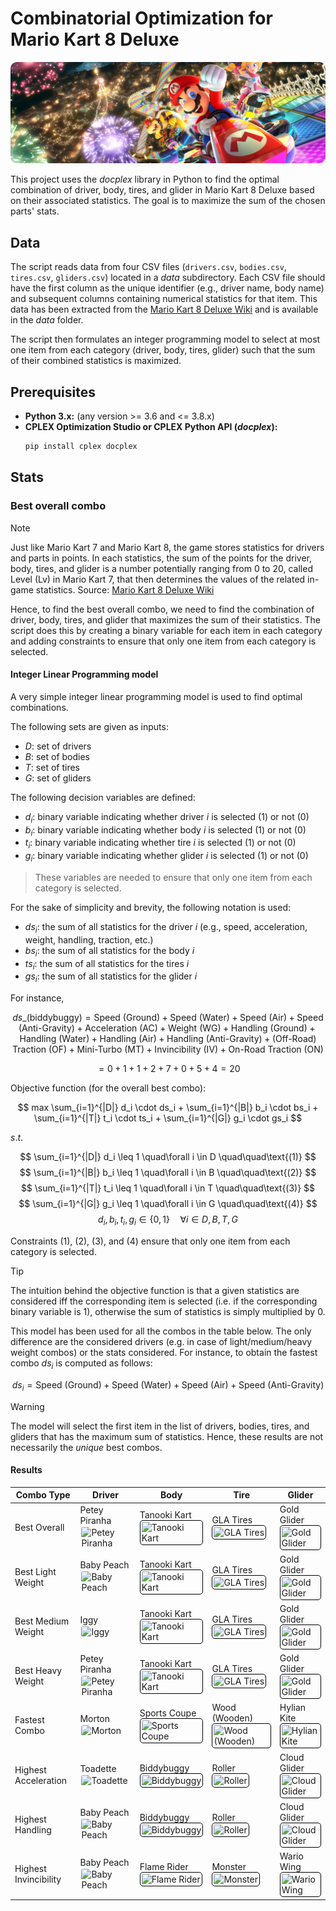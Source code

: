 # Combinatorial Optimization for Mario Kart 8 Deluxe

<img src="./imgs/wallpaper.png" style="border-radius: 10px">

This project uses the $docplex$ library in Python to find the optimal combination of driver, body, tires, and glider in
Mario Kart 8 Deluxe based on their associated statistics. The goal is to maximize the sum of the chosen parts' stats.

## Data

The script reads data from four CSV files (`drivers.csv`, `bodies.csv`, `tires.csv`, `gliders.csv`) located in a $data$
subdirectory. Each CSV file should have the first column as the unique identifier (e.g., driver name, body name) and
subsequent columns containing numerical statistics for that item.
This data has been extracted from
the [Mario Kart 8 Deluxe Wiki](https://www.mariowiki.com/Mario_Kart_8_Deluxe_in-game_statistics) and is available in the
$data$ folder.

The script then formulates an integer programming model to select at most one item from each category (driver, body,
tires, glider) such that the sum of their combined statistics is maximized.

## Prerequisites

* **Python 3.x:** (any version >= 3.6 and <= 3.8.x)
* **CPLEX Optimization Studio or CPLEX Python API ($docplex$):**
   ```bash
   pip install cplex docplex
   ```

## Stats

### Best overall combo

> [!NOTE]
> Just like Mario Kart 7 and Mario Kart 8, the game stores statistics for drivers and parts in points. In each
> statistics, the sum of the points for the driver, body, tires, and glider is a number potentially ranging from 0 to
> 20,
> called Level (Lv) in Mario Kart 7, that then determines the values of the related in-game statistics.
> Source: [Mario Kart 8 Deluxe Wiki](https://www.mariowiki.com/Mario_Kart_8_Deluxe_in-game_statistics)

Hence, to find the best overall combo, we need to find the combination of driver, body, tires, and glider that maximizes
the sum of their statistics. The script does this by creating a binary variable for each item in each category and
adding constraints to ensure that only one item from each category is selected.

#### Integer Linear Programming model
A very simple integer linear programming model is used to find optimal combinations.

The following sets are given as inputs:

- $D$: set of drivers
- $B$: set of bodies
- $T$: set of tires
- $G$: set of gliders

The following decision variables are defined:

- $d_i$: binary variable indicating whether driver $i$ is selected (1) or not (0)
- $b_i$: binary variable indicating whether body $i$ is selected (1) or not (0)
- $t_i$: binary variable indicating whether tire $i$ is selected (1) or not (0)
- $g_i$: binary variable indicating whether glider $i$ is selected (1) or not (0)

> These variables are needed to ensure that only one item from each category is selected.

For the sake of simplicity and brevity, the following notation is used:

- $ds_i$: the sum of all statistics for the driver $i$ (e.g., speed, acceleration, weight, handling, traction, etc.)
- $bs_i$: the sum of all statistics for the body $i$
- $ts_i$: the sum of all statistics for the tires $i$
- $gs_i$: the sum of all statistics for the glider $i$

For instance,

$$
ds\_(\text{biddybuggy}) = \text{Speed (Ground)} + \text{Speed (Water)} + \text{Speed (Air)} + \text{Speed (Anti-Gravity)} + \text{Acceleration (AC)} + \text{Weight (WG)} + \text{Handling (Ground)} + \text{Handling (Water)} + \text{Handling (Air)} + \text{Handling (Anti-Gravity)} + \text{(Off-Road) Traction (OF)} + \text{Mini-Turbo (MT)} + \text{Invincibility (IV)} + \text{On-Road Traction (ON)}
$$

$$
= 0 + 1 + 1 + 2 + 7 + 0 + 5 + 4 = 20
$$

Objective function (for the overall best combo):

$$
max \sum_{i=1}^{|D|} d_i \cdot ds_i + \sum_{i=1}^{|B|} b_i \cdot bs_i + \sum_{i=1}^{|T|} t_i \cdot ts_i + \sum_{i=1}^{|G|} g_i \cdot gs_i
$$

$s.t.$

$$
\sum_{i=1}^{|D|} d_i \leq 1 \quad\forall i \in D \quad\quad\text{(1)}
$$
$$
\sum_{i=1}^{|B|} b_i \leq 1 \quad\forall i \in B \quad\quad\text{(2)}
$$
$$
\sum_{i=1}^{|T|} t_i \leq 1 \quad\forall i \in T \quad\quad\text{(3)}
$$
$$
\sum_{i=1}^{|G|} g_i \leq 1 \quad\forall i \in G \quad\quad\text{(4)}
$$
$$
d_i, b_i, t_i, g_i \in \{0, 1\} \quad\forall i \in D, B, T, G
$$

Constraints $(1)$, $(2)$, $(3)$, and $(4)$ ensure that only one item from each category is selected.

> [!TIP]
> The intuition behind the objective function is that a given statistics are considered iff the corresponding
> item is selected (i.e. if the corresponding binary variable is 1), otherwise the sum of statistics is simply
> multiplied
> by 0.

This model has been used for all the combos in the table below. The only difference are the considered drivers (e.g. in
case of light/medium/heavy weight combos) or the stats considered. For instance, to obtain the fastest combo $ds_i$ is
computed as follows:

$$
ds_i = \text{Speed (Ground)} + \text{Speed (Water)} + \text{Speed (Air)} + \text{Speed (Anti-Gravity)}
$$

> [!WARNING]
> The model will select the first item in the list of drivers, bodies, tires, and gliders that has the maximum sum of
> statistics. Hence, these results are not necessarily the *unique* best combos.

#### Results

| Combo Type            | Driver                                                                                                                                                                        | Body                                                                                                                                                                                             | Tire                                                                                                                                                                                   | Glider                                                                                                                                                                                |
|-----------------------|-------------------------------------------------------------------------------------------------------------------------------------------------------------------------------|--------------------------------------------------------------------------------------------------------------------------------------------------------------------------------------------------|----------------------------------------------------------------------------------------------------------------------------------------------------------------------------------------|---------------------------------------------------------------------------------------------------------------------------------------------------------------------------------------|
| Best Overall          | Petey Piranha    <img src="https://mario.wiki.gallery/images/8/86/MK8DX_Petey_Piranha_Icon.png" alt="Petey Piranha" style="height: 30px;  border-radius: 5px; padding: 2px;"> | Tanooki Kart <img src="https://mario.wiki.gallery/images/7/76/MK8_Tanooki_Buggy_Sprite.png" alt="Tanooki Kart" style="height: 30px; border: 1px solid black; border-radius: 5px; padding: 2px;"> | GLA Tires     <img src="https://mario.wiki.gallery/images/b/ba/GLATires-MK8.png" alt="GLA Tires" style="height: 30px; border: 1px solid black; border-radius: 5px; padding: 2px;">     | Gold Glider  <img src="https://mario.wiki.gallery/images/1/18/GoldGliderMK8.png" alt="Gold Glider" style="height: 30px; border: 1px solid black; border-radius: 5px; padding: 2px;">  |
| Best Light Weight     | Baby Peach       <img src="https://mario.wiki.gallery/images/3/3d/MK8_BabyPeach_Icon.png" alt="Baby Peach" style="height: 30px;  border-radius: 5px; padding: 2px;">          | Tanooki Kart <img src="https://mario.wiki.gallery/images/7/76/MK8_Tanooki_Buggy_Sprite.png" alt="Tanooki Kart" style="height: 30px; border: 1px solid black; border-radius: 5px; padding: 2px;"> | GLA Tires     <img src="https://mario.wiki.gallery/images/b/ba/GLATires-MK8.png" alt="GLA Tires" style="height: 30px; border: 1px solid black; border-radius: 5px; padding: 2px;">     | Gold Glider  <img src="https://mario.wiki.gallery/images/1/18/GoldGliderMK8.png" alt="Gold Glider" style="height: 30px; border: 1px solid black; border-radius: 5px; padding: 2px;">  |
| Best Medium Weight    | Iggy             <img src="https://mario.wiki.gallery/images/d/dd/MK8_Iggy_Icon.png" alt="Iggy" style="height: 30px;  border-radius: 5px; padding: 2px;">                     | Tanooki Kart <img src="https://mario.wiki.gallery/images/7/76/MK8_Tanooki_Buggy_Sprite.png" alt="Tanooki Kart" style="height: 30px; border: 1px solid black; border-radius: 5px; padding: 2px;"> | GLA Tires     <img src="https://mario.wiki.gallery/images/b/ba/GLATires-MK8.png" alt="GLA Tires" style="height: 30px; border: 1px solid black; border-radius: 5px; padding: 2px;">     | Gold Glider  <img src="https://mario.wiki.gallery/images/1/18/GoldGliderMK8.png" alt="Gold Glider" style="height: 30px; border: 1px solid black; border-radius: 5px; padding: 2px;">  |
| Best Heavy Weight     | Petey Piranha    <img src="https://mario.wiki.gallery/images/8/86/MK8DX_Petey_Piranha_Icon.png" alt="Petey Piranha" style="height: 30px;  border-radius: 5px; padding: 2px;"> | Tanooki Kart <img src="https://mario.wiki.gallery/images/7/76/MK8_Tanooki_Buggy_Sprite.png" alt="Tanooki Kart" style="height: 30px; border: 1px solid black; border-radius: 5px; padding: 2px;"> | GLA Tires     <img src="https://mario.wiki.gallery/images/b/ba/GLATires-MK8.png" alt="GLA Tires" style="height: 30px; border: 1px solid black; border-radius: 5px; padding: 2px;">     | Gold Glider  <img src="https://mario.wiki.gallery/images/1/18/GoldGliderMK8.png" alt="Gold Glider" style="height: 30px; border: 1px solid black; border-radius: 5px; padding: 2px;">  |
| Fastest Combo         | Morton           <img src="https://mario.wiki.gallery/images/7/72/MK8_Morton_Icon.png" alt="Morton" style="height: 30px;  border-radius: 5px; padding: 2px;">                 | Sports Coupe <img src="https://mario.wiki.gallery/images/f/f8/SportsCoupeMK8.png" alt="Sports Coupe" style="height: 30px; border: 1px solid black; border-radius: 5px; padding: 2px;">           | Wood (Wooden) <img src="https://mario.wiki.gallery/images/0/03/WoodTiresMK8.png" alt="Wood (Wooden)" style="height: 30px; border: 1px solid black; border-radius: 5px; padding: 2px;"> | Hylian Kite  <img src="https://mario.wiki.gallery/images/9/9c/MK8-HylianKite.png" alt="Hylian Kite" style="height: 30px; border: 1px solid black; border-radius: 5px; padding: 2px;"> |
| Highest Acceleration  | Toadette         <img src="https://mario.wiki.gallery/images/8/8e/MK8_Toadette_Icon.png" alt="Toadette" style="height: 30px;  border-radius: 5px; padding: 2px;">             | Biddybuggy   <img src="https://mario.wiki.gallery/images/4/45/BiddybuggyBodyMK8.png" alt="Biddybuggy" style="height: 30px; border: 1px solid black; border-radius: 5px; padding: 2px;">          | Roller        <img src="https://mario.wiki.gallery/images/7/76/RollerTiresMK8.png" alt="Roller" style="height: 30px; border: 1px solid black; border-radius: 5px; padding: 2px;">      | Cloud Glider <img src="https://mario.wiki.gallery/images/8/84/Cloud_Glider.png" alt="Cloud Glider" style="height: 30px; border: 1px solid black; border-radius: 5px; padding: 2px;">  |
| Highest Handling      | Baby Peach       <img src="https://mario.wiki.gallery/images/3/3d/MK8_BabyPeach_Icon.png" alt="Baby Peach" style="height: 30px;  border-radius: 5px; padding: 2px;">          | Biddybuggy   <img src="https://mario.wiki.gallery/images/4/45/BiddybuggyBodyMK8.png" alt="Biddybuggy" style="height: 30px; border: 1px solid black; border-radius: 5px; padding: 2px;">          | Roller        <img src="https://mario.wiki.gallery/images/7/76/RollerTiresMK8.png" alt="Roller" style="height: 30px; border: 1px solid black; border-radius: 5px; padding: 2px;">      | Cloud Glider <img src="https://mario.wiki.gallery/images/8/84/Cloud_Glider.png" alt="Cloud Glider" style="height: 30px; border: 1px solid black; border-radius: 5px; padding: 2px;">  |
| Highest Invincibility | Baby Peach       <img src="https://mario.wiki.gallery/images/3/3d/MK8_BabyPeach_Icon.png" alt="Baby Peach" style="height: 30px;  border-radius: 5px; padding: 2px;">          | Flame Rider  <img src="https://mario.wiki.gallery/images/3/31/FlameRiderBodyMK8.png" alt="Flame Rider" style="height: 30px; border: 1px solid black; border-radius: 5px; padding: 2px;">         | Monster       <img src="https://mario.wiki.gallery/images/2/29/MonsterTiresMK8.png" alt="Monster" style="height: 30px; border: 1px solid black; border-radius: 5px; padding: 2px;">    | Wario Wing   <img src="https://mario.wiki.gallery/images/a/ae/WarioWingMK8.png" alt="Wario Wing" style="height: 30px; border: 1px solid black; border-radius: 5px; padding: 2px;">    |

